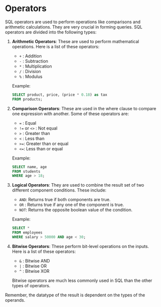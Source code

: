 # Operators

SQL operators are used to perform operations like comparisons and arithmetic calculations. They are very crucial in
forming queries. SQL operators are divided into the following types:

1. **Arithmetic Operators**: These are used to perform mathematical operations. Here is a list of these operators:

    - `+` : Addition
    - `-` : Subtraction
    - `*` : Multiplication
    - `/` : Division
    - `%` : Modulus

   Example:

    ```sql
    SELECT product, price, (price * 0.18) as tax
    FROM products;
    ```

2. **Comparison Operators**: These are used in the where clause to compare one expression with another. Some of these
   operators are:

    - `=` : Equal
    - `!=` or `<>` : Not equal
    - `>` : Greater than
    - `<` : Less than
    - `>=`: Greater than or equal
    - `<=`: Less than or equal

   Example:

    ```sql
    SELECT name, age
    FROM students
    WHERE age > 18;
    ```

3. **Logical Operators**: They are used to combine the result set of two different component conditions. These include:

    - `AND`: Returns true if both components are true.
    - `OR` : Returns true if any one of the component is true.
    - `NOT`: Returns the opposite boolean value of the condition.

   Example:

    ```sql
    SELECT * 
    FROM employees
    WHERE salary > 50000 AND age < 30;
    ```

4. **Bitwise Operators**: These perform bit-level operations on the inputs. Here is a list of these operators:

    - `&` : Bitwise AND
    - `|` : Bitwise OR
    - `^` : Bitwise XOR

   Bitwise operators are much less commonly used in SQL than the other types of operators.

Remember, the datatype of the result is dependent on the types of the operands.
